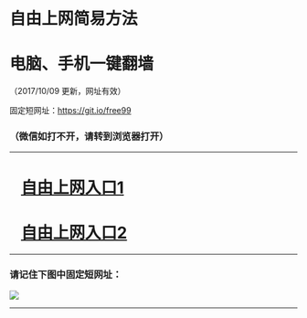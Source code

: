 ﻿# 自由上网简易方法

# 电脑、手机一键翻墙

（2017/10/09 更新，网址有效）

固定短网址：https://git.io/free99

### （微信如打不开，请转到浏览器打开）


***





# &nbsp;&nbsp; <a href="http://ft2716626834.fwq-tz-1001.info/fwqtz01.html?t=100900119080 " target="_blank">自由上网入口1</a>
# &nbsp;&nbsp; <a href="http://ft1193931710.fwq-tz-1002.info/fwqtz02.html?t=100900111777 " target="_blank">自由上网入口2</a>
***

### 请记住下图中固定短网址：

<img src="https://s3-us-west-2.amazonaws.com/fwq-1001/yjfq-20170905okok.png" /> 


***

